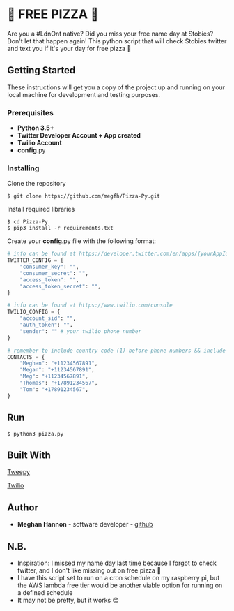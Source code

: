 # 🍕 FREE PIZZA 🍕

Are you a #LdnOnt native? Did you miss your free name day at Stobies? Don't let that happen again! 
This python script that will check Stobies twitter and text you if it's your day for free pizza 🍕

## Getting Started 
These instructions will get you a copy of the project up and running on your local machine for development and testing purposes.

### Prerequisites 
* **Python 3.5+**
* **Twitter Developer Account + App created**
* **Twilio Account** 
* **config**.py 

### Installing 
Clone the repository 
```shell
$ git clone https://github.com/megfh/Pizza-Py.git
```

Install required libraries 
```shell
$ cd Pizza-Py 
$ pip3 install -r requirements.txt 
```

Create your **config**.py  file with the following format:  
```python
# info can be found at https://developer.twitter.com/en/apps/{yourAppId} under "Keys and tokens"
TWITTER_CONFIG = {
    "consumer_key": "",
    "consumer_secret": "",
    "access_token": "",
    "access_token_secret": "",
}

# info can be found at https://www.twilio.com/console
TWILIO_CONFIG = {
    "account_sid": "", 
    "auth_token": "", 
    "sender": "" # your twilio phone number
}

# remember to include country code (1) before phone numbers && include alternate spellings of any names! 
CONTACTS = {
    "Meghan": "+11234567891", 
    "Megan": "+11234567891", 
    "Meg": "+11234567891", 
    "Thomas": "+17891234567", 
    "Tom": "+17891234567",
}
```

## Run 
```shell 
$ python3 pizza.py
```

## Built With 
[Tweepy](https://www.tweepy.org/) 

[Twilio](https://www.twilio.com/) 

## Author 
* **Meghan Hannon** - software developer - [github](https://github.com/megfh)

## N.B. 
* Inspiration: I missed my name day last time because I forgot to check twitter, and I don't like missing out on free pizza 🍕
* I have this script set to run on a cron schedule on my raspberry pi, but the AWS lambda free tier would be another viable option for running on a defined schedule 
* It may not be pretty, but it works 😊




